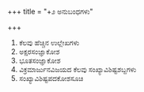 +++
title = "+೨ ಅನುಬಂಧಗಳು"

+++
1. ಕೆಲವು ಹೆಚ್ಚಿನ ಉಲ್ಲೇಖಗಳು
2. ಅಕ್ಷರಸಂಜ್ಞಾಕೋಶ
3. ಭೂತಸಂಜ್ಞಾಕೋಶ
4. ವಿಕ್ರಮಾರ್ಜುನವಿಜಯದ ಕೆಲವು ಸಂಖ್ಯಾವಿಶಿಷ್ಟಶಬ್ದಗಳು
5. ಸಂಖ್ಯಾವಿಶಿಷ್ಟಪದಕೋಶಸೂಚಿ
